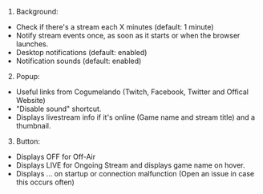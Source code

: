 1. Background:
  * Check if there's a stream each X minutes (default: 1 minute)
  * Notify stream events once, as soon as it starts or when the browser launches.
  * Desktop notifications (default: enabled) 
  * Notification sounds (default: enabled)

2. Popup:
  * Useful links from Cogumelando (Twitch, Facebook, Twitter and Offical Website)
  * "Disable sound" shortcut.
  * Displays livestream info if it's online (Game name and stream title) and a thumbnail.

3. Button:
  * Displays OFF for Off-Air
  * Displays LIVE for Ongoing Stream and displays game name on hover.
  * Displays ... on startup or connection malfunction (Open an issue in case this occurs often)

